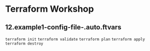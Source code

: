 # Terraform Workshop

## 12.example1-config-file-.auto.ftvars

`terraform init`
`terraform validate`
`terraform plan`
`terraform apply`
`terraform destroy`